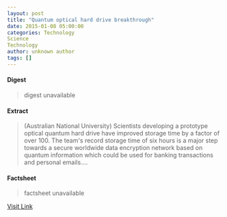 ```yaml
---
layout: post
title: "Quantum optical hard drive breakthrough"
date: 2015-01-08 05:00:00
categories: Technology
Science
Technology
author: unknown author
tags: []
---
```



#### Digest
>digest unavailable

#### Extract
>(Australian National University) Scientists developing a prototype optical quantum hard drive have improved storage time by a factor of over 100. The team's record storage time of six hours is a major step towards a secure worldwide data encryption network based on quantum information which could be used for banking transactions and personal emails....

#### Factsheet
>factsheet unavailable

[Visit Link](http://www.eurekalert.org/pub_releases/2015-01/anu-qoh010815.php)


